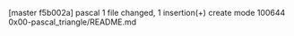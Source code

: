 [master f5b002a] pascal
 1 file changed, 1 insertion(+)
 create mode 100644 0x00-pascal_triangle/README.md
